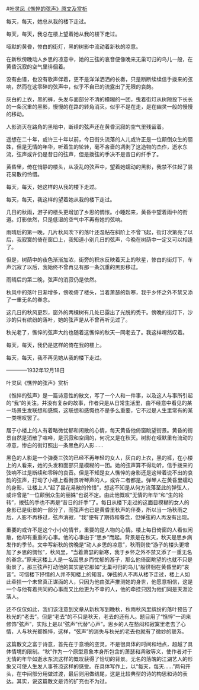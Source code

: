 #[叶灵凤《憔悴的弦声》原文及赏析](https://www.vrrw.net/wx/8925.html)

每天，每天，她总从我的楼下走过。

每天，每天，我总在楼上望着她从我的楼下走过。

哑默的黄昏，惨白的街灯，黑的树影中流动着新秋的凉意。

在新秋傍晚动人乡思的凉意中，她的三弦的哀音便像晚来无巢可归的鸟儿一般，在黄昏沉寂的空气里徘徊着。

没有曲谱，也没有歌声伴着，更不是洋洋洒洒的长奏，只是断断续续信手拨来的弦响，然而在这零碎的弦声中，似乎不自已的流露出了无限的哀韵。

灰白的上衣，黑的裤，头发与面部分不清的模糊的一团，曳着街灯从树隙投下长长的一条沉重的黑影，慢慢的在路的转角消灭。似乎不是在走，是在幽灵一般的慢慢的移动。



人影消灭在路角的黑暗中，断续的弦声还在黄昏沉寂的空气里残留着。

遥想在二十年，或许三十年以前，今日街头流落的人儿或许正是一位颠倒众生的丽姝，但是无情的年华，听着生的轮转，毫不吝啬的凋剥了这造物的杰作，逝水东流，弦声或许仍是昔日的弦声，但是拨弦的手决不是昔日的纤手了。

黄昏里，倚在悄静的楼头，从凌乱的弦声中，望着她蠕动的黑影，我禁不住起了昙花易散的怜惜。

每天，每天，她这样的从我的楼下走过。

每天，每天，我这样的望着她从我的楼下走过。

几日的秋雨，游子的楼头更增加了乡思的惆怅。小睡起来，黄昏中望着雨中的街道。灯影依然，只是低湿的空气中不再有她的弦响。

雨晴后的第一晚，几片秋风吹下的落叶还湿粘在斜阶上不曾飞起，街灯次第亮了以后，我寂寞的倚在窗口上，我知道小别几日的弦声，今晚在树荫中一定又可以相逢了。

但是，树荫中的夜色渐渐加浓，街旁的积水反映着天上的秋星，惨白的街灯下，车声沉寂了以后，我始终不曾再见有那一条沉重的黑影移过。

雨晴后的第二晚，弦声的消寂仍是依然。

秋风中的落叶日渐增多，傍晚倚了楼头，当着萧瑟的新寒，我于乡怀之外不禁又添了一重无名的眷念。

这几日的秋风更烈，窗外的两棵树有几处已露出了光脱的秃干。傍晚的街灯下，沙沙的只有缤纷的落叶，她的弦声是从不曾再听见过了。

秋光老了，憔悴的弦声大约也随着这憔悴的秋天一同老去了。我这样喟然叹着。

每天，每天，我仍是这样的倚在我的楼上。

每天，每天，我不再见她从我的楼下走过。

————1932年12月18日

叶灵凤《憔悴的弦声》赏析

《憔悴的弦声》是一篇诗意性的散文，写了一个人和一件事，以及这人与事所引起的“我”的关注。并没有复杂的故事，作者只是从日常生活里，由不经意中看见的某一场景生发联想和感慨，这联想和感慨也不是多么重要，它不过是人生里常有的某一类喟叹罢了。

居于小楼上的人有着略微忧郁和闲散的心情，每天黄昏他倚窗眺望街景。黄昏的街景自然是消散了喧哗，是沉寂和空阔的，何况又是在秋天。树影在哑默里有流动的凉意，惨白的街灯照出一条黑色的人影……

黑色的人影是一个弹奏三弦的已经不再年轻的女人，灰白的上衣，黑的裤，在小楼上的人看来，她的头发和面部只是模糊的一团。她的弦声算不得动听，信手拨来的弦响不过是断续和零碎的哀音。但是不知是女人憔悴的身影还是这带着说不出的哀韵的弦声，打动了小楼上看街景听琴声的人，或许二者都是。弹琴人在黄昏里蠕动的身影，让楼上人“起了昙花易散的怜惜”，想这不知是从何方流落至此的弹弦人，或许曾是“一位颠倒众生的丽姝”也说不定。由此他慨叹“无情的年华”和“生的轮转”，拨弦的手也不再是“昔日的纤手”了。每日从楼下走过的这面目模糊的女人的身影已是街景的一部分了，而弦声也已是黄昏里秋声的伴奏，所以当一场秋雨之后，人影不再移过，弦声消寂，“我”便有了期待和眷念，但弹弦的人再没有出现。

重要的或许不是这个小小的情节，重要的是人物的心情。楼上每日倚窗的人看似闲散，他却有重重的心事。他的心事由于“思乡”而起。背景是在秋天，秋天是思乡病发作的季节。文中写新秋的傍晚是“动人乡思的凉意”，秋雨则使“游子的楼头更增加了乡思的惆怅”，秋风里，“当着萧瑟的新寒，我于乡怀之外不禁又添了一重无名的眷念。”原来这楼上人是一名因思乡而忧郁的游子，那么他倚窗眺望的也就不只是街景了。那三弦声打动他的其实是它那如“无巢可归的鸟儿”般徘徊在黄昏里的“哀音”。可惜楼下抒情的人并不知楼上的知音。弹弦的人不再从楼下走过，楼上人如此牵挂一个未曾真正谋面的人，只因为他由弦声推测她的身世，他愿意相信，这是一个与他有着共同的心事而又比他更为不幸的人，他的牵挂只因为他们同是天涯沦落人。

还不仅仅如此，我们该注意到文章从新秋写到晚秋，秋雨秋风里缤纷的落叶预告了秋光的“老去”。但是“老去”的不只是秋天，老去的还有人。题目用了“憔悴”一词来修饰“弦声”，实际上是以“弦声”代替“心声”。思乡的人在愁闷和寂寞里老去了心情，人与秋光都憔悴，这样，“弦声”的消失与秋光的老去也就有了微妙的联系。

这篇散文之富于诗意，首先在于意境的空灵。不是很具体的时间和地点，超越了具体情境的限制。“秋”作为一个原型意象本身所包含的萧瑟和凋敝等义，使作者对于无情的年华如逝水东流这样的慨叹获得了恰切的背景。无名的落魄的江湖艺人的形象又可使人生发人事苍凉这样的感受。在具体写作上，以“每天，每天……”两句开头，在中间部分用做过渡，最后则用做结尾，这是比较典型的诗的构思和诗的表达。其实，说这篇散文是诗的扩充也不为过。

